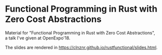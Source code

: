 # Functional Programming in Rust with Zero Cost Abstractions

Material for "Functional Programming in Rust with Zero Cost Abstractions", a talk I've given at OpenExpo'18.

The slides are rendered in <https://clnznr.github.io/rustfunctional/slides.html>.
